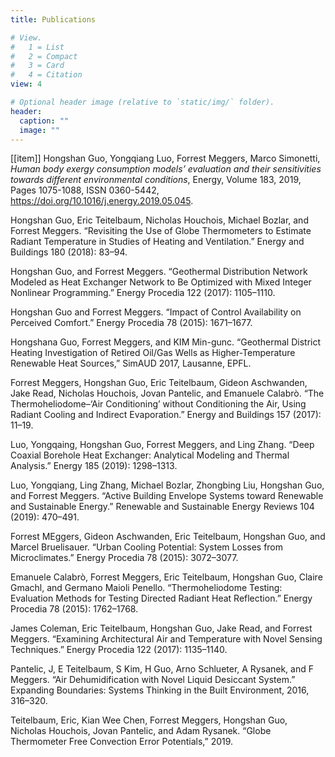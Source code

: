 ```yaml
---
title: Publications

# View.
#   1 = List
#   2 = Compact
#   3 = Card
#   4 = Citation
view: 4

# Optional header image (relative to `static/img/` folder).
header:
  caption: ""
  image: ""
---
```

[[item]]
Hongshan Guo, Yongqiang Luo, Forrest Meggers, Marco Simonetti, _Human body exergy consumption models’ evaluation and their sensitivities towards different environmental conditions_, Energy, Volume 183, 2019, Pages 1075-1088, ISSN 0360-5442, https://doi.org/10.1016/j.energy.2019.05.045.

Hongshan Guo, Eric Teitelbaum, Nicholas Houchois, Michael Bozlar, and Forrest Meggers. “Revisiting the Use of Globe Thermometers to Estimate Radiant Temperature in Studies of Heating and Ventilation.” Energy and Buildings 180 (2018): 83–94.

Hongshan Guo, and Forrest Meggers. “Geothermal Distribution Network Modeled as Heat Exchanger Network to Be Optimized with Mixed Integer Nonlinear Programming.” Energy Procedia 122 (2017): 1105–1110. 

Hongshan Guo and Forrest Meggers. “Impact of Control Availability on Perceived Comfort.” Energy Procedia 78 (2015): 1671–1677.

Hongshana Guo, Forrest Meggers, and KIM Min-gunc. “Geothermal District Heating Investigation of Retired Oil/Gas Wells as Higher-Temperature Renewable Heat Sources,” SimAUD 2017, Lausanne, EPFL. 

Forrest Meggers, Hongshan Guo, Eric Teitelbaum, Gideon Aschwanden, Jake Read, Nicholas Houchois, Jovan Pantelic, and Emanuele Calabrò. “The Thermoheliodome–‘Air Conditioning’ without Conditioning the Air, Using Radiant Cooling and Indirect Evaporation.” Energy and Buildings 157 (2017): 11–19.

Luo, Yongqaing, Hongshan Guo, Forrest Meggers, and Ling Zhang. “Deep Coaxial Borehole Heat Exchanger: Analytical Modeling and Thermal Analysis.” Energy 185 (2019): 1298–1313.

Luo, Yongqiang, Ling Zhang, Michael Bozlar, Zhongbing Liu, Hongshan Guo, and Forrest Meggers. “Active Building Envelope Systems toward Renewable and Sustainable Energy.” Renewable and Sustainable Energy Reviews 104 (2019): 470–491.

Forrest MEggers, Gideon Aschwanden, Eric Teitelbaum, Hongshan Guo, and Marcel Bruelisauer. “Urban Cooling Potential: System Losses from Microclimates.” Energy Procedia 78 (2015): 3072–3077.

Emanuele Calabrò, Forrest Meggers, Eric Teitelbaum, Hongshan Guo, Claire Gmachl, and Germano Maioli Penello. “Thermoheliodome Testing: Evaluation Methods for Testing Directed Radiant Heat Reflection.” Energy Procedia 78 (2015): 1762–1768.

James Coleman, Eric Teitelbaum, Hongshan Guo, Jake Read, and Forrest Meggers. “Examining Architectural Air and Temperature with Novel Sensing Techniques.” Energy Procedia 122 (2017): 1135–1140.

Pantelic, J, E Teitelbaum, S Kim, H Guo, Arno Schlueter, A Rysanek, and F Meggers. “Air Dehumidification with Novel Liquid Desiccant System.” Expanding Boundaries: Systems Thinking in the Built Environment, 2016, 316–320.

Teitelbaum, Eric, Kian Wee Chen, Forrest Meggers, Hongshan Guo, Nicholas Houchois, Jovan Pantelic, and Adam Rysanek. “Globe Thermometer Free Convection Error Potentials,” 2019.
